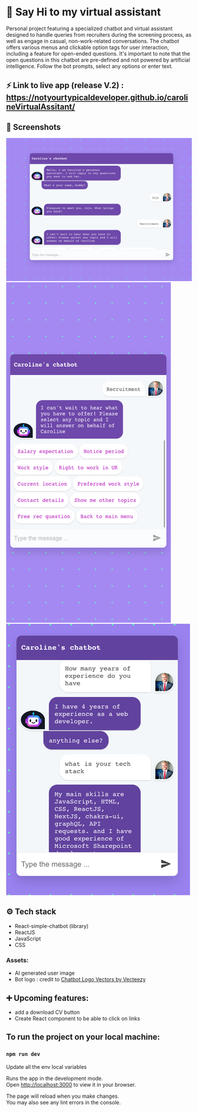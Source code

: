 # 🤖 Say Hi to my virtual assistant

Personal project featuring a specialized chatbot and virtual assistant designed to handle queries from recruiters during the screening process, as well as engage in casual, non-work-related conversations. The chatbot offers various menus and clickable option tags for user interaction, including a feature for open-ended questions. It's important to note that the open questions in this chatbot are pre-defined and not powered by artificial intelligence.
Follow the bot prompts, select any options or enter text.

## ⚡️ Link to live app (release V.2) : https://notyourtypicaldeveloper.github.io/carolineVirtualAssitant/

## 📸 Screenshots

![app screenshot1](src/assets/Screenshots/chatbotapp1.png)
![app screenshot5](src/assets/Screenshots/chatbotapp5.png)
![app screenshot3](src/assets/Screenshots/chatbotapp3.png)

## ⚙️ Tech stack

- React-simple-chatbot (library)
- ReactJS
- JavaScript
- CSS

### Assets:

- AI generated user image
- Bot logo : credit to <a href="https://www.vecteezy.com/free-vector/chatbot-logo">Chatbot Logo Vectors by Vecteezy</a>

## ➕ Upcoming features:

- add a download CV button
- Create React component to be able to click on links

## To run the project on your local machine:

### `npm run dev`

Update all the env local variables

Runs the app in the development mode.\
Open [http://localhost:3000](http://localhost:3000) to view it in your browser.

The page will reload when you make changes.\
You may also see any lint errors in the console.

